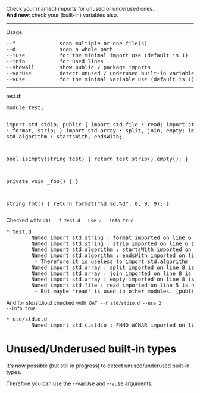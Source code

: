 Check your (named) imports for unused or underused ones.<br />
<b>And new</b>: check your (built-in) variables also.
<hr />
Usage:
<pre>
--f              scan multiple or one file(s)
--d              scan a whole path
--iuse           for the minimal import use (default is 1)
--info           for used lines
--showAll        show public / package imports
--varUse         detect unused / underused built-in variables (alpha state)
--vuse           for the minimal variable use (default is 1)
</pre>
<hr />
test.d:
<pre>
module test;

import std.stdio;
public {
	import std.file : read;
	import std.string : format, strip;
}
import std.array : split, join, empty;
import std.algorithm : startsWith, endsWith;

bool isEmpty(string test) {
	return test.strip().empty();
}

private void _foo() { }

string fmt() {
	return format("%d.%d.%d", 0, 9, 9);
}
</pre>

Checked with:
<code>DAT --f test.d --use 2 --info true</code>

<pre>
* test.d
        Named import std.string : format imported on line 6 is used 1 times. On lines: [18]
        Named import std.string : strip imported on line 6 is used 1 times. On lines: [12]
        Named import std.algorithm : startsWith imported on line 9 is never used.
        Named import std.algorithm : endsWith imported on line 9 is never used.
         - Therefore it is useless to import std.algorithm
        Named import std.array : split imported on line 8 is never used.
        Named import std.array : join imported on line 8 is never used.
        Named import std.array : empty imported on line 8 is used 1 times. On lines: [12]
        Named import std.file : read imported on line 5 is never used.
         - But maybe 'read' is used in other modules. [public]
</pre>

And for std/stdio.d checked with:
<code>DAT --f std/stdio.d --use 2 --info true</code>

<pre>
* std/stdio.d
        Named import std.c.stdio : FHND_WCHAR imported on line 35 is used 1 times. On lines: [2504]
</pre>

<h1>Unused/Underused built-in types</h1>
<p>It's now possible (but still in progress) to detect unused/underused built-in types.</p>
<p>Therefore you can use the --varUse and --vuse arguments.</p>
